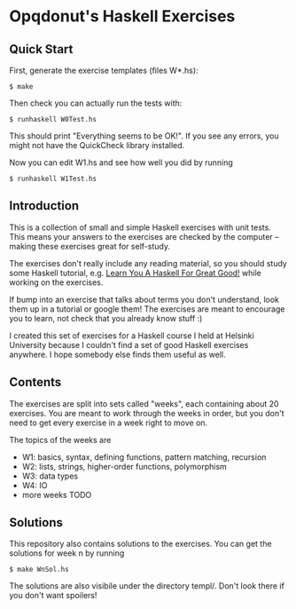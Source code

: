 Opqdonut's Haskell Exercises
============================

Quick Start
-----------

First, generate the exercise templates (files W*.hs):

    $ make

Then check you can actually run the tests with:

    $ runhaskell W0Test.hs

This should print "Everything seems to be OK!". If you see any errors,
you might not have the QuickCheck library installed.

Now you can edit W1.hs and see how well you did by running

    $ runhaskell W1Test.hs

Introduction
------------

This is a collection of small and simple Haskell exercises with unit
tests. This means your answers to the exercises are checked by the
computer – making these exercises great for self-study.

The exercises don't really include any reading material, so you should
study some Haskell tutorial, e.g. [Learn You A Haskell For Great
Good!]( http://learnyouahaskell.com/) while working on the exercises.

If bump into an exercise that talks about terms you don't understand,
look them up in a tutorial or google them! The exercises are meant to
encourage you to learn, not check that you already know stuff :)

I created this set of exercises for a Haskell course I held at
Helsinki University because I couldn't find a set of good Haskell
exercises anywhere. I hope somebody else finds them useful as well.

Contents
--------

The exercises are split into sets called "weeks", each containing
about 20 exercises. You are meant to work through the weeks in order,
but you don't need to get every exercise in a week right to move on.

The topics of the weeks are

* W1: basics, syntax, defining functions, pattern matching, recursion
* W2: lists, strings, higher-order functions, polymorphism
* W3: data types
* W4: IO
* more weeks TODO

Solutions
---------

This repository also contains solutions to the exercises. You can get
the solutions for week n by running

    $ make WnSol.hs

The solutions are also visibile under the directory templ/. Don't look
there if you don't want spoilers!
